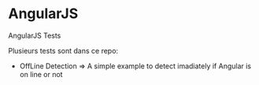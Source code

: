 AngularJS
=========

AngularJS Tests

Plusieurs tests sont dans ce repo:
- OffLine Detection => A simple example to detect imadiately if Angular is on line or not